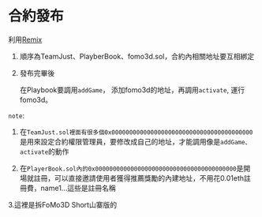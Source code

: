 # 合約發布

利用[Remix](https://remix.ethereum.org/#optimize=false&version=soljson-v0.4.24+commit.e67f0147.js)

1. 順序為TeamJust、PlayberBook、fomo3d.sol，合約內相關地址要互相綁定

2. 發布完畢後

    在Playbook要調用`addGame`，
    添加fomo3d的地址，再調用`activate`, 運行fomo3d。

`note`:

1. 在```TeamJust.sol裡面有很多個0x0000000000000000000000000000000000000000```
是用來設定合約權限管理員，要修改成自己的地址，才能調用像是```addGame、activate```的動作

2. 在```PlayerBook.sol內的0x0000000000000000000000000000000000000000```是開場就註冊，可以直接邀請使用者獲得推薦獎勵的內建地址，不用花0.01eth註冊費，name1...這些是註冊名稱

3.這裡是拆FoMo3D Short山寨版的
